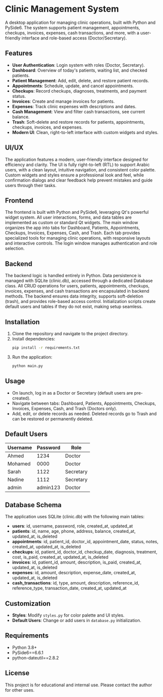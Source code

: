 # Clinic Management System

A desktop application for managing clinic operations, built with Python and PySide6. The system supports patient management, appointments, checkups, invoices, expenses, cash transactions, and more, with a user-friendly interface and role-based access (Doctor/Secretary).

## Features

- **User Authentication**: Login system with roles (Doctor, Secretary).
- **Dashboard**: Overview of today's patients, waiting list, and checked patients.
- **Patient Management**: Add, edit, delete, and restore patient records.
- **Appointments**: Schedule, update, and cancel appointments.
- **Checkups**: Record checkups, diagnoses, treatments, and payment status.
- **Invoices**: Create and manage invoices for patients.
- **Expenses**: Track clinic expenses with descriptions and dates.
- **Cash Management**: View and filter cash transactions, see current balance.
- **Trash**: Soft-delete and restore records for patients, appointments, checkups, invoices, and expenses.
- **Modern UI**: Clean, right-to-left interface with custom widgets and styles.

## UI/UX

The application features a modern, user-friendly interface designed for efficiency and clarity. The UI is fully right-to-left (RTL) to support Arabic users, with a clean layout, intuitive navigation, and consistent color palette. Custom widgets and styles ensure a professional look and feel, while confirmation dialogs and clear feedback help prevent mistakes and guide users through their tasks.

## Frontend

The frontend is built with Python and PySide6, leveraging Qt's powerful widget system. All user interactions, forms, and data tables are implemented as custom or standard Qt widgets. The main window organizes the app into tabs for Dashboard, Patients, Appointments, Checkups, Invoices, Expenses, Cash, and Trash. Each tab provides specialized tools for managing clinic operations, with responsive layouts and interactive controls. The login window manages authentication and role selection.

## Backend

The backend logic is handled entirely in Python. Data persistence is managed with SQLite (clinic.db), accessed through a dedicated Database class. All CRUD operations for users, patients, appointments, checkups, invoices, expenses, and cash transactions are encapsulated in backend methods. The backend ensures data integrity, supports soft-deletion (trash), and provides role-based access control. Initialization scripts create default users and tables if they do not exist, making setup seamless.

## Installation

1. Clone the repository and navigate to the project directory.
2. Install dependencies:
   ```bash
   pip install -r requirements.txt
   ```
3. Run the application:
   ```bash
   python main.py
   ```

## Usage

- On launch, log in as a Doctor or Secretary (default users are pre-created).
- Navigate between tabs: Dashboard, Patients, Appointments, Checkups, Invoices, Expenses, Cash, and Trash (Doctors only).
- Add, edit, or delete records as needed. Deleted records go to Trash and can be restored or permanently deleted.

## Default Users

| Username | Password   | Role      |
|----------|------------|-----------|
| Ahmed    | 1234       | Doctor    |
| Mohamed  | 0000       | Doctor    |
| Sarah    | 1122       | Secretary |
| Nadine   | 1112       | Secretary |
| admin    | admin123   | Doctor    |

## Database Schema

The application uses SQLite (clinic.db) with the following main tables:

- **users**: id, username, password, role, created_at, updated_at
- **patients**: id, name, age, phone, address, balance, created_at, updated_at, is_deleted
- **appointments**: id, patient_id, doctor_id, appointment_date, status, notes, created_at, updated_at, is_deleted
- **checkups**: id, patient_id, doctor_id, checkup_date, diagnosis, treatment, cost, is_paid, created_at, updated_at, is_deleted
- **invoices**: id, patient_id, amount, description, is_paid, created_at, updated_at, is_deleted
- **expenses**: id, amount, description, expense_date, created_at, updated_at, is_deleted
- **cash_transactions**: id, type, amount, description, reference_id, reference_type, transaction_date, created_at, updated_at

## Customization

- **Styles**: Modify `styles.py` for color palette and UI styles.
- **Default Users**: Change or add users in `database.py` initialization.

## Requirements

- Python 3.8+
- PySide6==6.6.1
- python-dateutil==2.8.2

## License

This project is for educational and internal use. Please contact the author for other uses.
